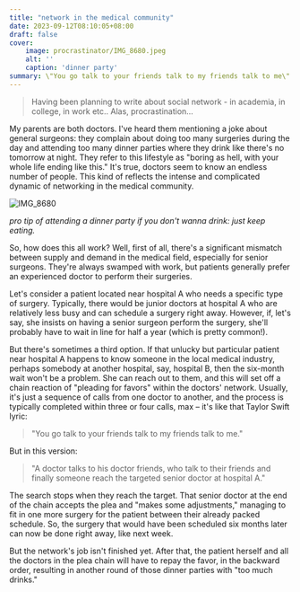 ```yaml
---
title: "network in the medical community"
date: 2023-09-12T08:10:05+08:00
draft: false
cover:
    image: procrastinator/IMG_8680.jpeg
    alt: ''
    caption: 'dinner party'
summary: \"You go talk to your friends talk to my friends talk to me\" - but the doctor's version
---
```


> Having been planning to write about social network - in academia, in college, in work etc.. Alas, procrastination...

My parents are both doctors. I've heard them mentioning a joke about general surgeons: they complain about doing too many surgeries during the day and attending too many dinner parties where they drink like there's no tomorrow at night. They refer to this lifestyle as "boring as hell, with your whole life ending like this." It's true, doctors seem to know an endless number of people. This kind of reflects the intense and complicated dynamic of networking in the medical community.

![IMG_8680](/procrastinator/IMG_8680.jpeg)

*pro tip of attending a dinner party if you don't wanna drink: just keep eating.*

So, how does this all work? Well, first of all, there's a significant mismatch between supply and demand in the medical field, especially for senior surgeons. They're always swamped with work, but patients generally prefer an experienced doctor to perform their surgeries. 

Let's consider a patient located near hospital A who needs a specific type of surgery. Typically, there would be junior doctors at hospital A who are relatively less busy and can schedule a surgery right away. However, if, let's say, she insists on having a senior surgeon perform the surgery, she'll probably have to wait in line for half a year (which is pretty common!).

But there's sometimes a third option. If that unlucky but particular patient near hospital A happens to know someone in the local medical industry, perhaps somebody at another hospital, say, hospital B, then the six-month wait won't be a problem. She can reach out to them, and this will set off a chain reaction of "pleading for favors" within the doctors' network. Usually, it's just a sequence of calls from one doctor to another, and the process is typically completed within three or four calls, max – it's like that Taylor Swift lyric:

> "You go talk to your friends talk to my friends talk to me."

But in this version:

> "A doctor talks to his doctor friends, who talk to their friends and finally someone reach the targeted senior doctor at hospital A."

The search stops when they reach the target. That senior doctor at the end of the chain accepts the plea and "makes some adjustments," managing to fit in one more surgery for the patient between their already packed schedule. So, the surgery that would have been scheduled six months later can now be done right away, like next week.

But the network's job isn't finished yet. After that, the patient herself and all the doctors in the plea chain will have to repay the favor, in the backward order, resulting in another round of those dinner parties with "too much drinks."

